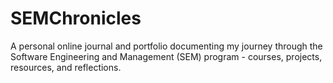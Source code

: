 # SEMChronicles
A personal online journal and portfolio documenting my journey through the Software Engineering and Management (SEM) program - courses, projects, resources, and reflections.
